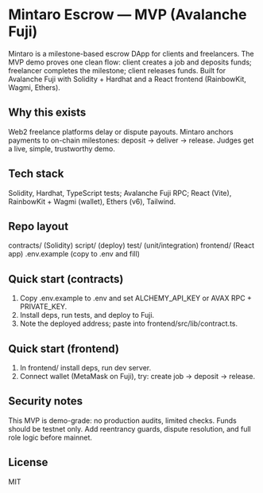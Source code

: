 # Mintaro Escrow — MVP (Avalanche Fuji)

Mintaro is a milestone-based escrow DApp for clients and freelancers. The MVP demo proves one clean flow: client creates a job and deposits funds; freelancer completes the milestone; client releases funds. Built for Avalanche Fuji with Solidity + Hardhat and a React frontend (RainbowKit, Wagmi, Ethers).

## Why this exists
Web2 freelance platforms delay or dispute payouts. Mintaro anchors payments to on-chain milestones: deposit → deliver → release. Judges get a live, simple, trustworthy demo.

## Tech stack
Solidity, Hardhat, TypeScript tests; Avalanche Fuji RPC; React (Vite), RainbowKit + Wagmi (wallet), Ethers (v6), Tailwind.

## Repo layout
contracts/ (Solidity)
script/ (deploy)
test/ (unit/integration)
frontend/ (React app)
.env.example (copy to .env and fill)

## Quick start (contracts)
1) Copy .env.example to .env and set ALCHEMY_API_KEY or AVAX RPC + PRIVATE_KEY.
2) Install deps, run tests, and deploy to Fuji.
3) Note the deployed address; paste into frontend/src/lib/contract.ts.

## Quick start (frontend)
1) In frontend/ install deps, run dev server.
2) Connect wallet (MetaMask on Fuji), try: create job → deposit → release.

## Security notes
This MVP is demo-grade: no production audits, limited checks. Funds should be testnet only. Add reentrancy guards, dispute resolution, and full role logic before mainnet.

## License
MIT

